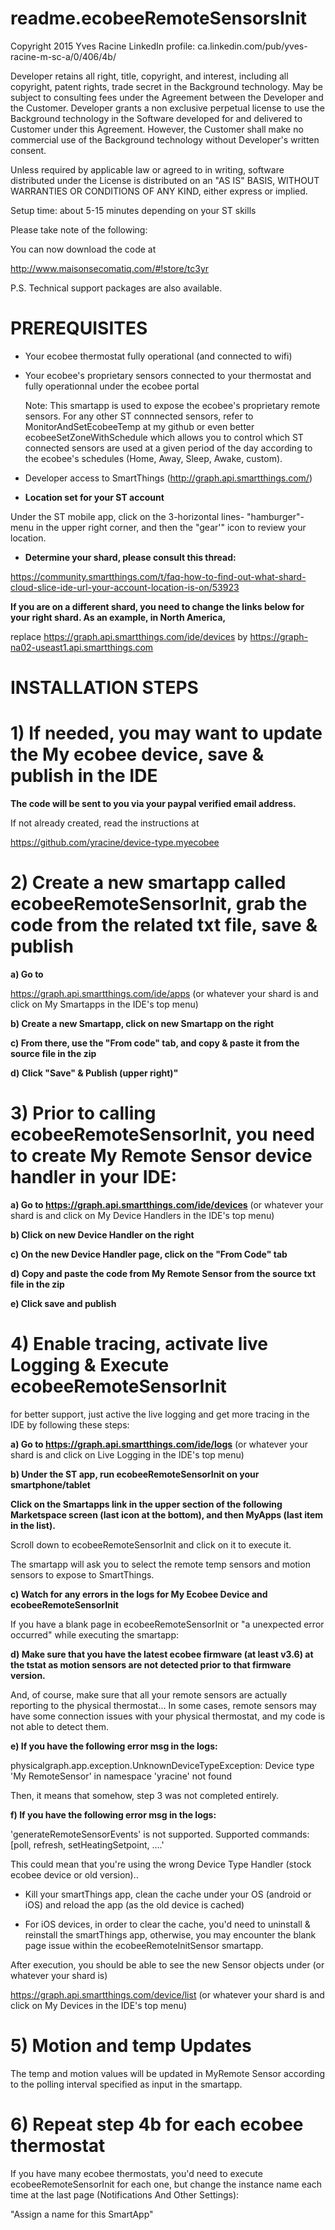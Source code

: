 
 
 readme.ecobeeRemoteSensorsInit
 ================================
 
 Copyright 2015 Yves Racine
 LinkedIn profile: ca.linkedin.com/pub/yves-racine-m-sc-a/0/406/4b/

 Developer retains all right, title, copyright, and interest, including all copyright, patent rights, trade secret 
 in the Background technology. May be subject to consulting fees under the Agreement between the Developer and the Customer. 
 Developer grants a non exclusive perpetual license to use the Background technology in the Software developed for and delivered 
 to Customer under this Agreement. However, the Customer shall make no commercial use of the Background technology without
 Developer's written consent.
 
 Unless required by applicable law or agreed to in writing, software distributed under the License is distributed
 on an "AS IS" BASIS, WITHOUT WARRANTIES OR CONDITIONS OF ANY KIND, either express or implied. 

Setup time: about 5-15 minutes depending on your ST skills

Please take note of the following:

You can now download the code at 

http://www.maisonsecomatiq.com/#!store/tc3yr 

P.S. Technical support packages are also available.

PREREQUISITES
=====================

- Your ecobee thermostat fully operational (and connected to wifi)
- Your ecobee's proprietary sensors connected to your thermostat and fully operationnal under the ecobee portal
  
  Note: This smartapp is used to expose the ecobee's proprietary remote sensors. For any other ST connnected sensors, refer to    
        MonitorAndSetEcobeeTemp at my github or even better ecobeeSetZoneWithSchedule which allows you to control which ST
        connected sensors are used at a given period of the day according to the ecobee's schedules (Home, Away, Sleep, Awake, custom).
        
- Developer access to SmartThings (http://graph.api.smartthings.com/)
- <b>Location set for your ST account</b> 

Under the ST mobile app, click on the 3-horizontal lines- "hamburger"- menu in the upper right corner, and then the "gear'" icon to review your location.

-  <b> Determine your shard, please consult this thread: </b>

https://community.smartthings.com/t/faq-how-to-find-out-what-shard-cloud-slice-ide-url-your-account-location-is-on/53923

<b>If you are on a different shard, you need to change the links below for your right shard. 
As an example, in North America,</b>

replace https://graph.api.smartthings.com/ide/devices by https://graph-na02-useast1.api.smartthings.com


INSTALLATION STEPS
=====================


# 1) If needed, you may want to update the My ecobee device, save & publish in the IDE

<b>The code will be sent to you via your paypal verified email address.</b>

If not already created, read the instructions at

https://github.com/yracine/device-type.myecobee

# 2) Create a new smartapp called ecobeeRemoteSensorInit, grab the code from the related txt file, save & publish
<b>a) Go to </b> 

https://graph.api.smartthings.com/ide/apps    (or whatever your shard is and click on My Smartapps in the IDE's top menu)

<b>b) Create a new Smartapp, click on new Smartapp on the right</b>

<b>c) From there, use the "From code" tab, and copy & paste it from the source file in the zip</b>

<b>d) Click "Save" & Publish (upper right)"</b>
# 3) Prior to calling ecobeeRemoteSensorInit, you need to create My Remote Sensor device handler in your IDE:

<b>a) Go to https://graph.api.smartthings.com/ide/devices</b>    (or whatever your shard is and click on My Device Handlers in the IDE's top menu)

<b>b) Click on new Device Handler on the right</b>

<b>c) On the new Device Handler page, click on the "From Code" tab</b>

<b>d) Copy and paste the code from My Remote Sensor from the source txt file in the zip</b>

<b>e) Click save and publish</b>
# 4) Enable tracing, activate live Logging & Execute ecobeeRemoteSensorInit

for better support, just active the live logging and get more tracing
in the IDE by following these steps:

<b>a) Go to https://graph.api.smartthings.com/ide/logs</b>     (or whatever your shard is and click on Live Logging in the IDE's top menu)

<b>b) Under the ST app, run ecobeeRemoteSensorInit on your smartphone/tablet</b>

<b>Click on the Smartapps link in the upper section of the following Marketspace screen (last icon at the bottom), and then MyApps (last item in the list).</b>

Scroll down to ecobeeRemoteSensorInit and click on it to execute it.

The smartapp will ask you to select the remote temp sensors and motion sensors to expose to SmartThings.


<b>c) Watch for any errors in the logs for My Ecobee Device and ecobeeRemoteSensorInit</b>



If you have a blank page in ecobeeRemoteSensorInit or "a unexpected error occurred" while
executing the smartapp:

<b>d) Make sure that you have the latest ecobee firmware (at least v3.6) at the tstat as motion sensors
are not detected prior to that firmware version. </b> 

And, of course, make sure that all your remote sensors are actually reporting to the physical thermostat...
In some cases, remote sensors may have some connection issues with your physical thermostat, and my code is not able 
to detect them.


<b>e) If you have the following error msg in the logs:</b>

physicalgraph.app.exception.UnknownDeviceTypeException: Device type 'My RemoteSensor' in namespace 'yracine' not found

Then, it means that somehow, step 3 was not completed entirely.

<b>f) If you have the following error msg in the logs:</b>

'generateRemoteSensorEvents' is not supported. Supported commands: [poll, refresh, setHeatingSetpoint, ....'

This could mean that you're using the wrong Device Type Handler (stock ecobee device or old version)..

- Kill your smartThings app, clean the cache under your OS (android or iOS) and reload 
the app (as the old device is cached)

- For iOS devices, in order to clear the cache, you'd need to uninstall & reinstall the smartThings app,
otherwise, you may encounter the blank page issue within the ecobeeRemoteInitSensor smartapp.


After execution, you should be able to see the new Sensor objects under  (or whatever your shard is)

https://graph.api.smartthings.com/device/list   (or whatever your shard is and click on My Devices in the IDE's top menu)

# 5) Motion and temp Updates 

The temp and motion values will be updated in MyRemote Sensor according to the polling interval specified as input in the smartapp.

# 6) Repeat step 4b for each ecobee thermostat

If you have many ecobee thermostats, you'd need to execute ecobeeRemoteSensorInit for each one, but change the instance
name each time at the last page (Notifications And Other Settings):

"Assign a name for this SmartApp"



